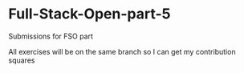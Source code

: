 # Full-Stack-Open-part-5
Submissions for FSO part 

All exercises will be on the same branch so I can get my contribution squares